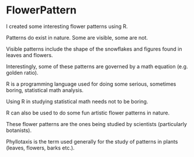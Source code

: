 # FlowerPattern

I created some interesting flower patterns using R.

Patterns do exist in nature. Some are visible, some are not.

Visible patterns include the shape of the snowflakes and figures found in leaves and flowers.

Interestingly, some of these patterns are governed by a math equation (e.g. golden ratio).

R is a programming language used for doing some serious, sometimes boring, statistical math analysis.

Using R in studying statistical math needs not to be boring.

R can also be used to do some fun artistic flower patterns in nature.

These flower patterns are the ones being studied by scientists (particularly botanists).

Phyllotaxis is the term used generally for the study of patterns in plants (leaves, flowers, barks etc.).
